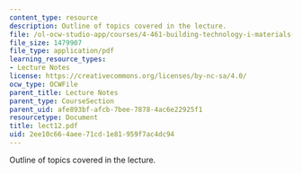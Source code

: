 ```yaml
---
content_type: resource
description: Outline of topics covered in the lecture.
file: /ol-ocw-studio-app/courses/4-461-building-technology-i-materials-and-construction-fall-2004/2ee10c664aee71cd1e81959f7ac4dc94_lect12.pdf
file_size: 1479907
file_type: application/pdf
learning_resource_types:
- Lecture Notes
license: https://creativecommons.org/licenses/by-nc-sa/4.0/
ocw_type: OCWFile
parent_title: Lecture Notes
parent_type: CourseSection
parent_uid: afe893bf-afcb-7bee-7878-4ac6e22925f1
resourcetype: Document
title: lect12.pdf
uid: 2ee10c66-4aee-71cd-1e81-959f7ac4dc94
---
```

Outline of topics covered in the lecture.